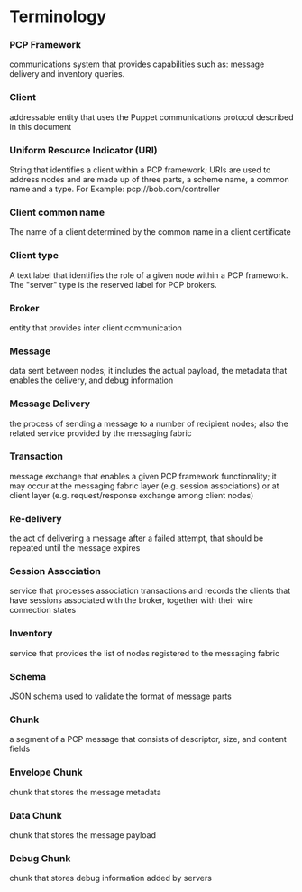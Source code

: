 Terminology
===

### PCP Framework

communications system that provides capabilities such as: message delivery
and inventory queries.

### Client

addressable entity that uses the Puppet communications protocol
described in this document

### Uniform Resource Indicator (URI)

String that identifies a client within a PCP framework; URIs are used to address
nodes and are made up of three parts, a scheme name, a common name and a type. For
Example: pcp://bob.com/controller

### Client common name

The name of a client determined by the common name in a client certificate

### Client type

A text label that identifies the role of a given node within a PCP framework.
The "server" type is the reserved label for PCP brokers.

### Broker

entity that provides inter client communication

### Message

data sent between nodes; it includes the actual payload, the metadata that
enables the delivery, and debug information

### Message Delivery

the process of sending a message to a number of recipient nodes; also the
related service provided by the messaging fabric

### Transaction

message exchange that enables a given PCP framework functionality; it may
occur at the messaging fabric layer (e.g. session associations) or at client
layer (e.g. request/response exchange among client nodes)

### Re-delivery

the act of delivering a message after a failed attempt, that should be repeated
until the message expires

### Session Association

service that processes association transactions and records the clients that have
sessions associated with the broker, together with their wire connection states

### Inventory

service that provides the list of nodes registered to the messaging fabric

### Schema

JSON schema used to validate the format of message parts

### Chunk

a segment of a PCP message that consists of descriptor, size, and content fields

### Envelope Chunk

chunk that stores the message metadata

### Data Chunk

chunk that stores the message payload

### Debug Chunk

chunk that stores debug information added by servers
